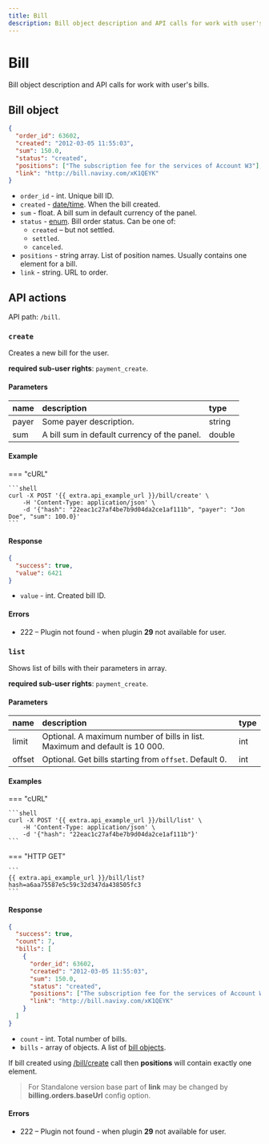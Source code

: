 ```yaml
---
title: Bill
description: Bill object description and API calls for work with user's bills.
---
```


# Bill

Bill object description and API calls for work with user's bills.


## Bill object

```json
{
  "order_id": 63602,
  "created": "2012-03-05 11:55:03",
  "sum": 150.0,
  "status": "created",
  "positions": ["The subscription fee for the services of Account W3"],
  "link": "http://bill.navixy.com/xK1QEYK"
}
```

* `order_id` - int. Unique bill ID.
* `created` - [date/time](../../getting-started/introduction.md#data-types). When the bill created.
* `sum` - float. A bill sum in default currency of the panel.
* `status` - [enum](../../getting-started/introduction.md#data-types). Bill order status. Can be one of:
    * `created` – but not settled.
    * `settled`.
    * `canceled`.
* `positions` - string array. List of position names. Usually contains one element for a bill.
* `link` - string. URL to order.


## API actions

API path: `/bill`.

### `create`

Creates a new bill for the user. 

**required sub-user rights**: `payment_create`.

#### Parameters

| name  | description                                  | type   |
|:------|:---------------------------------------------|:-------|
| payer | Some payer description.                      | string |
| sum   | A bill sum in default currency of the panel. | double |

#### Example

=== "cURL"

    ```shell
    curl -X POST '{{ extra.api_example_url }}/bill/create' \
        -H 'Content-Type: application/json' \
        -d '{"hash": "22eac1c27af4be7b9d04da2ce1af111b", "payer": "Jon Doe", "sum": 100.0}'
    ```

#### Response

```json
{
  "success": true,
  "value": 6421
}
```

* `value` - int. Created bill ID.

#### Errors

* 222 – Plugin not found - when plugin **29** not available for user.


### `list`

Shows list of bills with their parameters in array. 

**required sub-user rights**: `payment_create`.

#### Parameters

| name   | description                                                                 | type |
|:-------|:----------------------------------------------------------------------------|:-----|
| limit  | Optional. A maximum number of bills in list. Maximum and default is 10 000. | int  |
| offset | Optional. Get bills starting from `offset`. Default 0.                      | int  |

#### Examples

=== "cURL"

    ```shell
    curl -X POST '{{ extra.api_example_url }}/bill/list' \
        -H 'Content-Type: application/json' \
        -d '{"hash": "22eac1c27af4be7b9d04da2ce1af111b"}'
    ```

=== "HTTP GET"

    ```
    {{ extra.api_example_url }}/bill/list?hash=a6aa75587e5c59c32d347da438505fc3
    ```

#### Response

```json
{
  "success": true,
  "count": 7,
  "bills": [
    {
      "order_id": 63602,
      "created": "2012-03-05 11:55:03",
      "sum": 150.0,
      "status": "created",
      "positions": ["The subscription fee for the services of Account W3"],
      "link": "http://bill.navixy.com/xK1QEYK"
    }
  ]
}
```

* `count` - int. Total number of bills.
* `bills` - array of objects. A list of [bill objects](#bill-object).

If bill created using [/bill/create](#create) call then **positions** will contain exactly one element.

> For Standalone version base part of **link** may be changed by **billing.orders.baseUrl** config option.

#### Errors

* 222 – Plugin not found - when plugin **29** not available for user.
